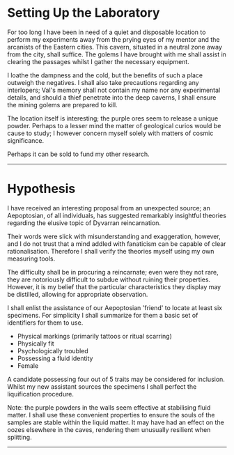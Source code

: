 # Setting Up the Laboratory

For too long I have been in need of a quiet and disposable location to perform my experiments away from the prying eyes of my mentor and the arcanists of the Eastern cities. This cavern, situated in a neutral zone away from the city, shall suffice. The golems I have brought with me shall assist in clearing the passages whilst I gather the necessary equipment.

I loathe the dampness and the cold, but the benefits of such a place outweigh the negatives. I shall also take precautions regarding any interlopers; Val's memory shall not contain my name nor any experimental details, and should a thief penetrate into the deep caverns, I shall ensure the mining golems are prepared to kill.

The location itself is interesting; the purple ores seem to release a unique powder. Perhaps to a lesser mind the matter of geological curios would be cause to study; I however concern myself solely with matters of cosmic significance.

Perhaps it can be sold to fund my other research.

<hr>

# Hypothesis

I have received an interesting proposal from an unexpected source; an Aepoptosian, of all individuals, has suggested remarkably insightful theories regarding the elusive topic of Dyvarran reincarnation.

Their words were slick with misunderstanding and exaggeration, however, and I do not trust that a mind addled with fanaticism can be capable of clear rationalisation. Therefore I shall verify the theories myself using my own measuring tools.

The difficulty shall be in procuring a reincarnate; even were they not rare, they are notoriously difficult to subdue without ruining their properties. However, it is my belief that the particular characteristics they display may be distilled, allowing for appropriate observation.

I shall enlist the assistance of our Aepoptosian 'friend' to locate at least six specimens. For simplicity I shall summarize for them a basic set of identifiers for them to use.

- Physical markings (primarily tattoos or ritual scarring)
- Physically fit
- Psychologically troubled
- Possessing a fluid identity
- Female

A candidate possessing four out of 5 traits may be considered for inclusion. Whilst my new assistant sources the specimens I shall perfect the liquification procedure.

Note: the purple powders in the walls seem effective at stabilising fluid matter. I shall use these convenient properties to ensure the souls of the samples are stable within the liquid matter. It may have had an effect on the oozes elsewhere in the caves, rendering them unusually resilient when splitting.

<hr>

